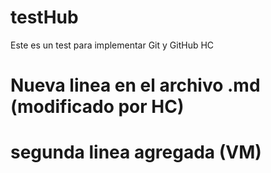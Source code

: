 # testHub
Este es un test para implementar Git y  GitHub HC

# Nueva linea en el archivo .md (modificado por HC)

# segunda linea agregada (VM)

